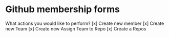 # Github membership forms

What actions you would like to perform?
[x] Create new member
[x] Create new Team
[x] Create new Assign Team to Repo
[x] Create a Repos


